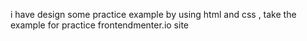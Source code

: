 i have design some practice example by using html and css , take the example for practice frontendmenter.io site 
